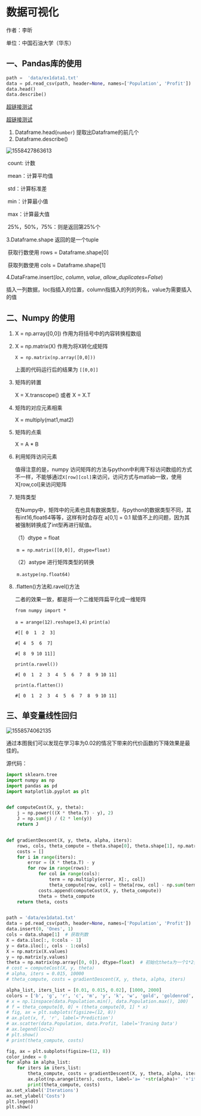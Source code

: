 # 数据可视化

作者：李昕

单位：中国石油大学（华东）

## 一、Pandas库的使用

```python
path =  'data/ex1data1.txt'
data = pd.read_csv(path, header=None, names=['Population', 'Profit'])
data.head()
data.describe()
```
[超链接测试](https://python-blog.readthedocs.io/zh/latest/gdp.html)

[超链接测试](gdp.html)

1. Dataframe.head(`number`)  提取出Dataframe的前几个
2. Dataframe.describe() 

![1558427863613](mdfile/test1/timg.jpg)

​	count: 计数

​	mean：计算平均值

​	std：计算标准差

​	min：计算最小值

​	max：计算最大值

​	25%，50%，75%：则是返回第25%个

3.Dataframe.shape 返回的是一个tuple

​	获取行数使用 rows = Dataframe.shape[0]

​	获取列数使用 cols = Dataframe.shape[1]

4.DataFrame.insert(*loc*, *column*, *value*, *allow_duplicates=False*)

​	插入一列数据，loc指插入的位置，column指插入的列的列名，value为需要插入的值

## 二、Numpy 的使用

1. X = np.array([0,0]) 作用为将括号中的内容转换程数组

2. X = np.matrix(X) 作用为将X转化成矩阵

   `X = np.matrix(np.array([0,0]))`

   上面的代码运行后的结果为 `[[0,0]]`

3. 矩阵的转置

   X = X.transcope() 或者 X = X.T

4. 矩阵的对应元素相乘

   X = multiply(mat1,mat2)

5. 矩阵的点乘

   X = A * B

6. 利用矩阵访问元素

   值得注意的是，numpy 访问矩阵的方法与python中利用下标访问数组的方式不一样，不能够通过`X[row][col]`来访问，访问方式与matlab一致，使用 X[row,col]来访问矩阵

7. 矩阵类型

   在Numpy中，矩阵中的元素也具有数据类型，与python的数据类型不同，其有int16,float64等等，这样有时会存在 a[0,1] = 0.1 赋值不上的问题，因为其被强制转换成了int型再进行赋值。

   （1）dtype = float 

   ​	`m = np.matrix([[0,0]], dtype=float)`

   （2）astype 进行矩阵类型的转换

   ​	`m.astype(np.float64)`

8. .flatten()方法和.ravel()方法

   二者的效果一致，都是将一个二维矩阵扁平化成一维矩阵

   `from numpy import *`

   `a = arange(12).reshape(3,4)`
   `print(a)`

   `#[[ 0  1  2  3]`

   `#[ 4  5  6  7]`

   `#[ 8  9 10 11]]`

   `print(a.ravel())`

   `#[ 0  1  2  3  4  5  6  7  8  9 10 11]`

   `print(a.flatten())`

   `#[ 0  1  2  3  4  5  6  7  8  9 10 11]`

## 三、单变量线性回归

![1558574062135](mdfile/test1/0b76b95d4c45fbfcac7959f0eceed687.jpg)

通过本图我们可以发现在学习率为0.02的情况下带来的代价函数的下降效果是最佳的。



源代码：

```python
import sklearn.tree
import numpy as np
import pandas as pd
import matplotlib.pyplot as plt


def computeCost(X, y, theta):
    j = np.power(((X * theta.T) - y), 2)
    J = np.sum(j) / (2 * len(y))
    return J


def gradientDescent(X, y, theta, alpha, iters):
    rows, cols, theta_compute = theta.shape[0], theta.shape[1], np.matrix(np.zeros(theta.shape), dtype=float)
    costs = []
    for i in range(iters):
        error = (X * theta.T) - y
        for row in range(rows):
            for col in range(cols):
                term = np.multiply(error, X[:, col])
                theta_compute[row, col] = theta[row, col] - np.sum(term) * alpha / len(X)
            costs.append(computeCost(X, y, theta_compute))
            theta = theta_compute
    return theta, costs


path = 'data/ex1data1.txt'
data = pd.read_csv(path, header=None, names=['Population', 'Profit'])
data.insert(0, 'Ones', 1)
cols = data.shape[1]  # 获取列数
X = data.iloc[:, 0:cols - 1]
y = data.iloc[:, cols - 1:cols]
X = np.matrix(X.values)
y = np.matrix(y.values)
theta = np.matrix(np.array([0, 0]), dtype=float)  # 初始化theta为一个1*2空矩阵
# cost = computeCost(X, y, theta)
# alpha, iters = 0.015, 10000
# theta_compute, costs = gradientDescent(X, y, theta, alpha, iters)

alpha_list, iters_list = [0.01, 0.015, 0.02], [1000, 2000]
colors = ['b', 'g', 'r', 'c', 'm', 'y', 'k', 'w', 'gold', 'goldenrod', 'b', 'g', 'r', 'c', 'm']
# x = np.linspace(data.Population.min(), data.Population.max(), 100)
# f = theta_compute[0, 0] + (theta_compute[0, 1] * x)
# fig, ax = plt.subplots(figsize=(12, 8))
# ax.plot(x, f, 'r', label='Prediction')
# ax.scatter(data.Population, data.Profit, label='Traning Data')
# ax.legend(loc=2)
# plt.show()
# print(theta_compute, costs)

fig, ax = plt.subplots(figsize=(12, 8))
color_index = 0
for alpha in alpha_list:
    for iters in iters_list:
        theta_compute, costs = gradientDescent(X, y, theta, alpha, iters)
        ax.plot(np.arange(iters), costs, label='a= '+str(alpha)+' '+'iters= ' + str(iters))
        print(theta_compute, costs)
ax.set_xlabel('Iterations')
ax.set_ylabel('Costs')
plt.legend()
plt.show()
```

